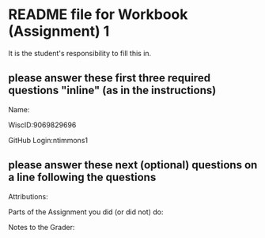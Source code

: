 # README file for Workbook (Assignment) 1

It is the student's responsibility to fill this in.

## please answer these first three required questions "inline" (as in the instructions)

Name:

WiscID:9069829696

GitHub Login:ntimmons1

## please answer these next (optional) questions on a line following the questions 

Attributions:

Parts of the Assignment you did (or did not) do:

Notes to the Grader:
